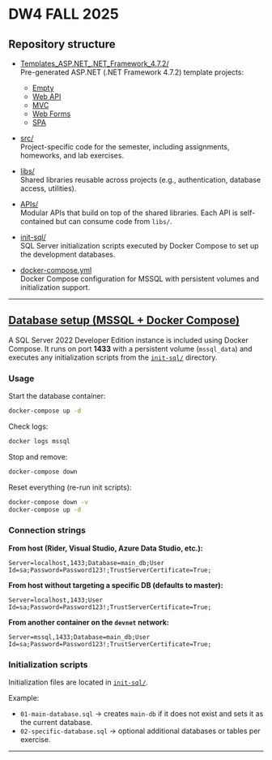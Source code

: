 # DW4 FALL 2025

## Repository structure

- [Templates_ASP.NET_.NET_Framework_4.7.2/](./Templates_ASP.NET_.NET_Framework_4.7.2/)  
  Pre-generated ASP.NET (.NET Framework 4.7.2) template projects:
  * [Empty](./Templates_ASP.NET_.NET_Framework_4.7.2/Empty_Template_ASP.NET_.NET_Framework_4.7.2/)
  * [Web API](./Templates_ASP.NET_.NET_Framework_4.7.2/WebAPI_Template_ASP.NET_.NET_Framework_4.7.2/)
  * [MVC](./Templates_ASP.NET_.NET_Framework_4.7.2/MVC_Template_ASP.NET_.NET_Framework_4.7.2/)
  * [Web Forms](./Templates_ASP.NET_.NET_Framework_4.7.2/WebForms_Template_ASP.NET_.NET_Framework_4.7.2/)
  * [SPA](./Templates_ASP.NET_.NET_Framework_4.7.2/SPA_Template_ASP.NET_.NET_Framework_4.7.2/)

- [src/](./src/)  
  Project-specific code for the semester, including assignments, homeworks, and lab exercises.

- [libs/](./libs/)  
  Shared libraries reusable across projects (e.g., authentication, database access, utilities).

- [APIs/](./APIs/)  
  Modular APIs that build on top of the shared libraries. Each API is self-contained but can consume code from `libs/`.

- [init-sql/](./init-sql/)  
  SQL Server initialization scripts executed by Docker Compose to set up the development databases.

- [docker-compose.yml](./docker-compose.yml)  
  Docker Compose configuration for MSSQL with persistent volumes and initialization support.

---

## [Database setup (MSSQL + Docker Compose)](./docker-compose.yml)

A SQL Server 2022 Developer Edition instance is included using Docker Compose.
It runs on port **1433** with a persistent volume (`mssql_data`) and executes any initialization scripts from the [`init-sql/`](./init-sql/) directory.

### Usage

Start the database container:

```bash
docker-compose up -d
```

Check logs:

```bash
docker logs mssql
```

Stop and remove:

```bash
docker-compose down
```

Reset everything (re-run init scripts):

```bash
docker-compose down -v
docker-compose up -d
```

### Connection strings

**From host (Rider, Visual Studio, Azure Data Studio, etc.):**

```text
Server=localhost,1433;Database=main_db;User Id=sa;Password=Password123!;TrustServerCertificate=True;
```

**From host without targeting a specific DB (defaults to master):**

```text
Server=localhost,1433;User Id=sa;Password=Password123!;TrustServerCertificate=True;
```

**From another container on the `devnet` network:**

```text
Server=mssql,1433;Database=main_db;User Id=sa;Password=Password123!;TrustServerCertificate=True;
```

### Initialization scripts

Initialization files are located in [`init-sql/`](./init-sql/).

Example:

* `01-main-database.sql` → creates `main-db` if it does not exist and sets it as the current database.
* `02-specific-database.sql` → optional additional databases or tables per exercise.

---

